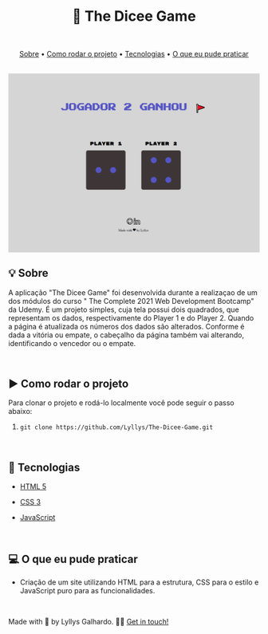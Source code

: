 <h1 align="center">🎲 The Dicee Game</h1>

<br />

<p align="center">
 <a href="#sobre">Sobre</a> •
 <a href="#rodarProjeto">Como rodar o projeto</a> •
 <a href="#tecnologias">Tecnologias</a> • 
 <a href="#aprendizado">O que eu pude praticar</a>  
</p>

<br />

<img align="center" src="https://github.com/Lyllys/The-Dicee-Game/blob/main/tela.png" alt="Tela do projeto">

<br />

<h2 id="sobre">💡 Sobre</h2>

A aplicação "The Dicee Game" foi desenvolvida durante a realizaçao de um dos módulos do curso " The Complete 2021 Web Development Bootcamp" da Udemy. É um projeto simples, cuja tela possui dois quadrados, que representam os dados, respectivamente do Player 1 e do Player 2. Quando a página é atualizada os números dos dados são alterados. Conforme é dada a vitória ou empate, o cabeçalho da página também vai alterando, identificando o vencedor ou o empate. 
 
<br />

<h2 id="rodarProjeto">▶ Como rodar o projeto</h2>
Para clonar o projeto e rodá-lo localmente você pode seguir o passo abaixo:

1. `git clone https://github.com/Lyllys/The-Dicee-Game.git`

<br />

<h2 id="tecnologias">🚀 Tecnologias</h2>

* [HTML 5](https://developer.mozilla.org/pt-BR/docs/Web/HTML)

* [CSS 3](https://developer.mozilla.org/pt-BR/docs/Web/CSS)

* [JavaScript](https://developer.mozilla.org/pt-BR/docs/Web/JavaScript)

<br />

<h2 id="aprendizado">💻 O que eu pude praticar</h2>

* Criação de um site utilizando HTML para a estrutura, CSS para o estilo e JavaScript puro para as funcionalidades. 

<br />

Made with 💜 by Lyllys Galhardo. 👋🏽 [Get in touch!](https://www.linkedin.com/in/lyllysgalhardo)


